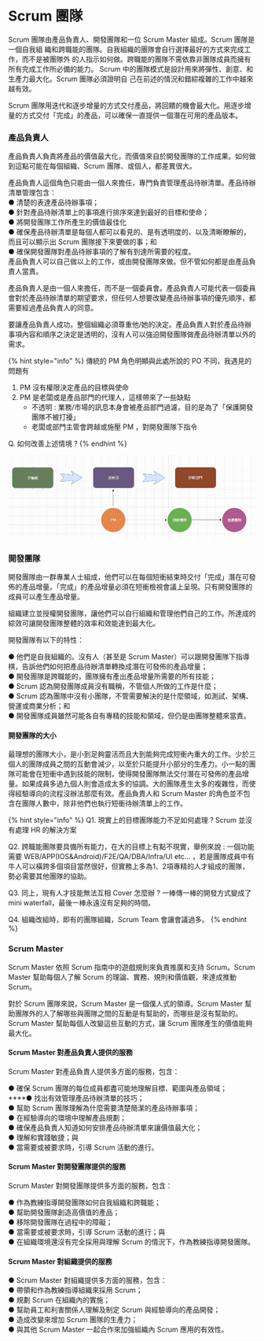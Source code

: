 # Scrum 團隊

Scrum 團隊由產品負責人、開發團隊和一位 Scrum Master 組成。Scrum 團隊是一個自我組 織和跨職能的團隊。自我組織的團隊會自行選擇最好的方式來完成工作，而不是被團隊外 的人指示如何做。跨職能的團隊不需依靠非團隊成員而擁有所有完成工作所必備的能力。 Scrum 中的團隊模式是設計用來將彈性、創意、和生產力最大化。Scrum 團隊必須證明自 己在前述的情況和錯綜複雜的工作中越來越有效。 

Scrum 團隊用迭代和逐步增量的方式交付產品，將回饋的機會最大化。用逐步增量的方式交付「完成」的產品，可以確保一直提供一個潛在可用的產品版本。

### 產品負責人

產品負責人負責將產品的價值最大化，而價值來自於開發團隊的工作成果。如何做到這點可能在每個組織、Scrum 團隊、或個人，都差異很大。

產品負責人這個角色只能由一個人來擔任，專門負責管理產品待辦清單。產品待辦清單管理包含：   
● 清楚的表達產品待辦事項；  
● 針對產品待辦清單上的事項進行排序來達到最好的目標和使命；  
● 將開發團隊工作所產生的價值最佳化   
● 確保產品待辦清單是每個人都可以看見的、是有透明度的、以及清晰瞭解的，而且可以顯示出 Scrum 團隊接下來要做的事；和  
● 確保開發團隊對產品待辦事項的了解有到達所需要的程度。  
產品負責人可以自己做以上的工作，或由開發團隊來做。但不管如何都是由產品負責人當責。 

產品負責人是由一個人來擔任，而不是一個委員會。產品負責人可能代表一個委員會對於產品待辦清單的期望要求，但任何人想要改變產品待辦事項的優先順序，都需要經過產品負責人的同意。

要讓產品負責人成功，整個組織必須尊重他/她的決定。產品負責人對於產品待辦事項內容和順序之決定是透明的，沒有人可以強迫開發團隊做產品待辦清單以外的需求。

{% hint style="info" %}
傳統的 PM 角色明顯與此處所說的 PO 不同，我遇見的問題有

1. PM 沒有權限決定產品的目標與使命
2. PM 是老闆或是產品部門的代理人，這樣帶來了一些缺點
   * 不透明 : 業務/市場的訊息本身會被產品部門過濾，目的是為了「保護開發團隊不被打擾」
   * 老闆或部門主管會跨越或施壓 PM ，對開發團隊下指令

Q. 如何改善上述情境 ?
{% endhint %}



![PM &#x53EA;&#x662F;&#x7522;&#x54C1;&#x90E8;&#x9580;&#x7684;&#x4E00;&#x54E1;](.gitbook/assets/ying-mu-xie-qu-hua-mian-102218015441pm.jpg)

### 開發團隊

開發團隊由一群專業人士組成，他們可以在每個短衝結束時交付「完成」潛在可發佈的產品增量。「完成」的產品增量必須在短衝檢視會議上呈現。只有開發團隊的成員可以產生產品增量。

組織建立並授權開發團隊，讓他們可以自行組織和管理他們自己的工作。所達成的綜效可讓開發團隊整體的效率和效能達到最大化。

開發團隊有以下的特性：

● 他們是自我組織的。沒有人（甚至是 Scrum Master）可以跟開發團隊下指導棋，告訴他們如何把產品待辦清單轉換成潛在可發佈的產品增量；  
● 開發團隊是跨職能的，團隊擁有產出產品增量所需要的所有技能；  
● Scrum 認為開發團隊成員沒有職稱，不管個人所做的工作是什麼；  
● Scrum 認為團隊中沒有小團隊，不管需要解決的是什麼領域，如測試、架構、營運或商業分析；和  
● 開發團隊成員雖然可能各自有專精的技能和領域，但仍是由團隊整體來當責。

#### **開發團隊的大小**

最理想的團隊大小，是小到足夠靈活而且大到能夠完成短衝內重大的工作。少於三個人的團隊成員之間的互動會減少，以至於只能提升小部分的生產力。小一點的團隊可能會在短衝中遇到技能的限制，使得開發團隊無法交付潛在可發佈的產品增量。如果成員多過九個人則會造成太多的協調。大的團隊產生太多的複雜性，而使得經驗導向的流程沒辦法那麼有效。產品負責人和 Scrum Master 的角色並不包含在團隊人數中，除非他們也執行短衝待辦清單上的工作。

{% hint style="info" %}
Q1. 現實上的目標團隊能力不足如何處理 ? Scrum 並沒有處理 HR 的解決方案

Q2. 跨職能團隊要具備所有能力，在大的目標上有點不現實，舉例來說 : 一個功能需要 WEB/APP\(IOS&Android\)/F2E/QA/DBA/Infra/UI  etc… ，若是團隊成員中有牛人可以橫跨多個項目當然很好，但實務上多為1、2項專精的人才組成的團隊，勢必需要其他團隊的協助。

Q3. 同上，現有人才技能無法互相 Cover 怎麼辦 ? 一棒傳一棒的開發方式變成了 mini waterfall，最後一棒永遠沒有足夠的時間。

Q4. 組織改組時，即有的團隊組織，Scrum Team 會讓會議過多。
{% endhint %}

### Scrum Master

Scrum Master 依照 Scrum 指南中的遊戲規則來負責推廣和支持 Scrum。Scrum Master 幫助每個人了解 Scrum 的理論、實務、規則和價值觀，來達成推動 Scrum。

對於 Scrum 團隊來說，Scrum Master 是一個僕人式的領導。Scrum Master 幫助團隊外的人了解哪些與團隊之間的互動是有幫助的，而哪些是沒有幫助的。Scrum Master 幫助每個人改變這些互動的方式，讓 Scrum 團隊產生的價值能夠最大化。

#### Scrum Master 對產品負責人提供的服務

Scrum Master 對產品負責人提供多方面的服務，包含：

● 確保 Scrum 團隊的每位成員都盡可能地理解目標、範圍與產品領域；   
****● 找出有效管理產品待辦清單的技巧；   
● 幫助 Scrum 團隊理解為什麼需要清楚簡潔的產品待辦事項；   
● 在經驗導向的環境中理解產品規劃；  
● 確保產品負責人知道如何安排產品待辦清單來讓價值最大化；  
● 理解和實踐敏捷；與   
● 當需要或被要求時，引導 Scrum 活動的進行。

#### Scrum Master 對開發團隊提供的服務

Scrum Master 對開發團隊提供多方面的服務，包含：

● 作為教練指導開發團隊如何自我組織和跨職能；   
● 幫助開發團隊創造高價值的產品；   
● 移除開發團隊在過程中的障礙；  
● 當需要或被要求時，引導 Scrum 活動的進行；與   
● 在組織環境還沒有完全採用與理解 Scrum 的情況下，作為教練指導開發團隊。

####  Scrum Master 對組織提供的服務

● Scrum Master 對組織提供多方面的服務，包含：  
● 帶領和作為教練指導組織來採用 Scrum；  
● 規劃 Scrum 在組織內的實施；  
● 幫助員工和利害關係人理解及制定 Scrum 與經驗導向的產品開發；  
● 造成改變來增加 Scrum 團隊的生產力；  
● 與其他 Scrum Master 一起合作來加強組織內 Scrum 應用的有效性。

